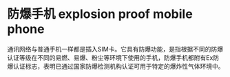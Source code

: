 # 防爆手机 explosion proof mobile phone
通讯网络与普通手机一样都是插入SIM卡。它具有防爆功能，是指根据不同的防爆认证等级在不同的易燃、易爆、粉尘等环境下使用的手机，防爆手机都附有Ex防爆认证标志，表明已通过国家防爆检测机构认证可用于特定的爆炸性气体环境中。

